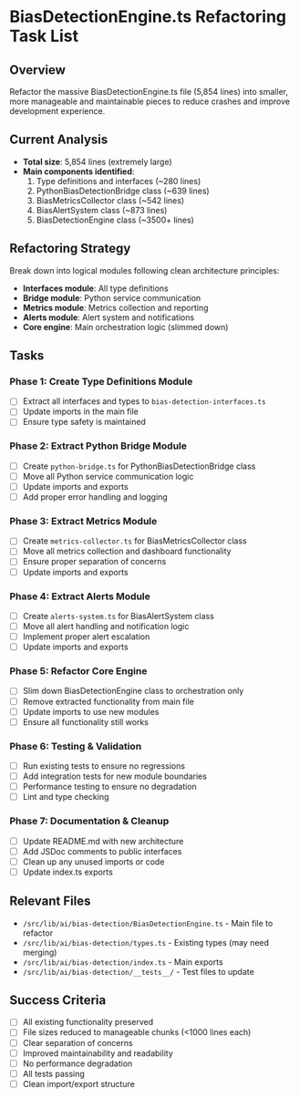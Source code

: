 # BiasDetectionEngine.ts Refactoring Task List

## Overview
Refactor the massive BiasDetectionEngine.ts file (5,854 lines) into smaller, more manageable and maintainable pieces to reduce crashes and improve development experience.

## Current Analysis
- **Total size**: 5,854 lines (extremely large)
- **Main components identified**:
  1. Type definitions and interfaces (~280 lines)
  2. PythonBiasDetectionBridge class (~639 lines)  
  3. BiasMetricsCollector class (~542 lines)
  4. BiasAlertSystem class (~873 lines)
  5. BiasDetectionEngine class (~3500+ lines)

## Refactoring Strategy
Break down into logical modules following clean architecture principles:
- **Interfaces module**: All type definitions
- **Bridge module**: Python service communication
- **Metrics module**: Metrics collection and reporting  
- **Alerts module**: Alert system and notifications
- **Core engine**: Main orchestration logic (slimmed down)

## Tasks

### Phase 1: Create Type Definitions Module
- [ ] Extract all interfaces and types to `bias-detection-interfaces.ts`
- [ ] Update imports in the main file
- [ ] Ensure type safety is maintained

### Phase 2: Extract Python Bridge Module  
- [ ] Create `python-bridge.ts` for PythonBiasDetectionBridge class
- [ ] Move all Python service communication logic
- [ ] Update imports and exports
- [ ] Add proper error handling and logging

### Phase 3: Extract Metrics Module
- [ ] Create `metrics-collector.ts` for BiasMetricsCollector class
- [ ] Move all metrics collection and dashboard functionality
- [ ] Ensure proper separation of concerns
- [ ] Update imports and exports

### Phase 4: Extract Alerts Module
- [ ] Create `alerts-system.ts` for BiasAlertSystem class  
- [ ] Move all alert handling and notification logic
- [ ] Implement proper alert escalation
- [ ] Update imports and exports

### Phase 5: Refactor Core Engine
- [ ] Slim down BiasDetectionEngine class to orchestration only
- [ ] Remove extracted functionality from main file
- [ ] Update imports to use new modules
- [ ] Ensure all functionality still works

### Phase 6: Testing & Validation
- [ ] Run existing tests to ensure no regressions
- [ ] Add integration tests for new module boundaries
- [ ] Performance testing to ensure no degradation
- [ ] Lint and type checking

### Phase 7: Documentation & Cleanup
- [ ] Update README.md with new architecture
- [ ] Add JSDoc comments to public interfaces
- [ ] Clean up any unused imports or code
- [ ] Update index.ts exports

## Relevant Files
- `/src/lib/ai/bias-detection/BiasDetectionEngine.ts` - Main file to refactor
- `/src/lib/ai/bias-detection/types.ts` - Existing types (may need merging)
- `/src/lib/ai/bias-detection/index.ts` - Main exports
- `/src/lib/ai/bias-detection/__tests__/` - Test files to update

## Success Criteria
- [ ] All existing functionality preserved
- [ ] File sizes reduced to manageable chunks (<1000 lines each)
- [ ] Clear separation of concerns
- [ ] Improved maintainability and readability
- [ ] No performance degradation
- [ ] All tests passing
- [ ] Clean import/export structure

